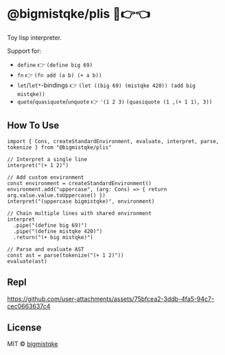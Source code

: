 # @bigmistqke/plis 🥺👉👈 

Toy lisp interpreter.

Support for:
- `define` 👉 `(define big 69)`
- `fn` 👉 `(fn add (a b) (+ a b))`
- `let`/`let*`-bindings 👉 `(let ((big 69) (mistqke 420)) (add big mistqke))`
- `quote`/`quasiquote`/`unquote` 👉 `'(1 2 3)` `(quasiquote (1 ,(+ 1 1), 3))` 

## How To Use

```tsx
import { Cons, createStandardEnvironment, evaluate, interpret, parse, tokenize } from "@bigmistqke/plis"

// Interpret a single line
interpret("(+ 1 2)")

// Add custom environment
const environment = createStandardEnvironment()
environment.add("uppercase", (arg: Cons) => { return arg.value.value.toUppercase() })
interpret("(uppercase bigmistqke)", environment)

// Chain multiple lines with shared environment
interpret
  .pipe("(define big 69)")
  .pipe("(define mistqke 420)")
  .return("(+ big mistqke)")

// Parse and evaluate AST
const ast = parse(tokenize("(+ 1 2)"))
evaluate(ast)
```

## Repl

https://github.com/user-attachments/assets/75bfcea2-3ddb-4fa5-94c7-cec0663637c4

## License

MIT &copy; [bigmistqke](https://github.com/sponsors/bigmistqke)
